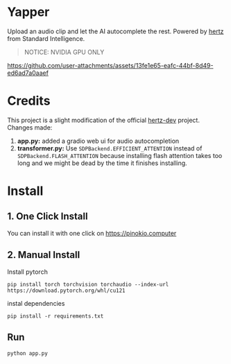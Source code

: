 # Yapper

Upload an audio clip and let the AI autocomplete the rest. Powered by [hertz](https://github.com/Standard-Intelligence/hertz-dev) from Standard Intelligence.

> NOTICE: NVIDIA GPU ONLY


https://github.com/user-attachments/assets/13fe1e65-eafc-44bf-8d49-ed6ad7a0aaef



# Credits

This project is a slight modification of the official [hertz-dev](https://github.com/Standard-Intelligence/hertz-dev) project. Changes made:

1. **app.py:** added a gradio web ui for audio autocompletion
2. **transformer.py:** Use `SDPBackend.EFFICIENT_ATTENTION` instead of `SDPBackend.FLASH_ATTENTION` because installing flash attention takes too long and we might be dead by the time it finishes installing.


# Install

## 1. One Click Install

You can install it with one click on https://pinokio.computer

## 2. Manual Install

Install pytorch

```
pip install torch torchvision torchaudio --index-url https://download.pytorch.org/whl/cu121
```

instal dependencies

```
pip install -r requirements.txt
```

## Run

```
python app.py
```

